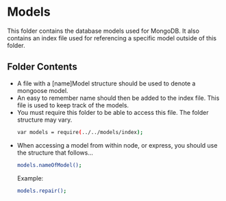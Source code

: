 # Models
This folder contains the database models used for MongoDB.
It also contains an index file used for referencing a specific model outside of this folder.

## Folder Contents

* A file with a [name]Model structure should be used to denote a mongoose model.
* An easy to remember name should then be added to the index file. This file is used to keep track of the models.
* You must require this folder to be able to access this file. The folder structure may vary.
    ```sh
   var models = require(../../models/index);
    ```
* When accessing a model from within node, or express, you should use the structure that follows...
     ```sh
    models.nameOfModel();
    ```
    Example:
    ```sh
   models.repair();
    ```
